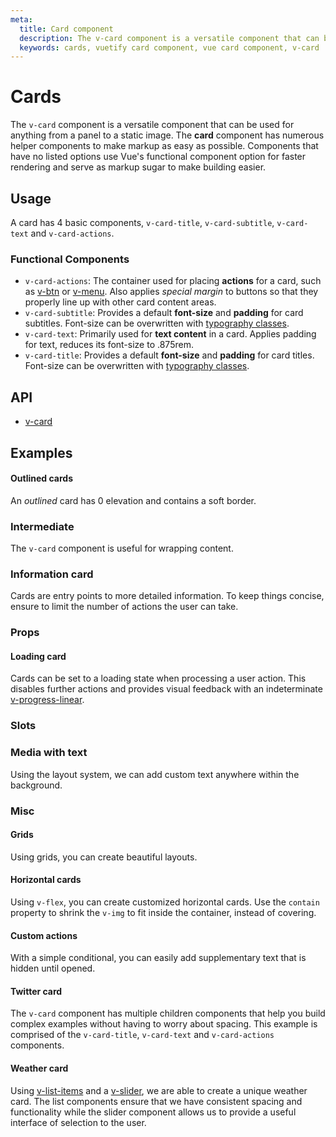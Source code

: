 ```yaml
---
meta:
  title: Card component
  description: The v-card component is a versatile component that can be used for anything from a panel to a static image.
  keywords: cards, vuetify card component, vue card component, v-card
---
```


# Cards

The `v-card` component is a versatile component that can be used for anything from a panel to a static image. The **card** component has numerous helper components to make markup as easy as possible. Components that have no listed options use Vue's functional component option for faster rendering and serve as markup sugar to make building easier. <inline-ad slug="scrimba-cards" />

<entry-ad />

## Usage

A card has 4 basic components, `v-card-title`, `v-card-subtitle`, `v-card-text` and `v-card-actions`.

<usage name="v-card" />

### Functional Components
- `v-card-actions`: The container used for placing **actions** for a card, such as [v-btn](/components/buttons) or [v-menu](/components/menus). Also applies *special margin* to buttons so that they properly line up with other card content areas.
- `v-card-subtitle`: Provides a default **font-size** and **padding** for card subtitles. Font-size can be overwritten with [typography classes](/styles/typography).
- `v-card-text`: Primarily used for **text content** in a card. Applies padding for text, reduces its font-size to .875rem.
- `v-card-title`: Provides a default **font-size** and **padding** for card titles. Font-size can be overwritten with [typography classes](/styes/typography).

## API

- [v-card](../../api/v-card)

## Examples

#### Outlined cards
An *outlined* card has 0 elevation and contains a soft border.
<example file="v-card/outlined-cards" />

### Intermediate
The `v-card` component is useful for wrapping content.
<example file="v-card/intermediate" />


### Information card
Cards are entry points to more detailed information. To keep things concise, ensure to limit the number of actions the user can take.
<example file="v-card/information-card" />

### Props

#### Loading card
Cards can be set to a loading state when processing a user action. This disables further actions and provides visual feedback with an indeterminate [v-progress-linear](/components/progress-linear).
<example file="v-card/loading-card" />

### Slots

### Media with text
Using the layout system, we can add custom text anywhere within the background.
<example file="v-card/media-with-text" />

### Misc

#### Grids
Using grids, you can create beautiful layouts.
<example file="v-card/grids" />

#### Horizontal cards
Using `v-flex`, you can create customized horizontal cards. Use the `contain` property to shrink the `v-img` to fit inside the container, instead of covering.
<example file="v-card/horizontal-cards" />

#### Custom actions
With a simple conditional, you can easily add supplementary text that is hidden until opened.
<example file="v-card/custom-actions" />

#### Twitter card
The `v-card` component has multiple children components that help you build complex examples without having to worry about spacing. This example is comprised of the `v-card-title`, `v-card-text` and `v-card-actions` components.
<example file="v-card/twitter-card" />

#### Weather card
Using [v-list-items](/components/lists) and a [v-slider](/components/sliders), we are able to create a unique weather card. The list components ensure that we have consistent spacing and functionality while the slider component allows us to provide a useful interface of selection to the user.
<example file="v-card/weather-card" />

<backmatter />
